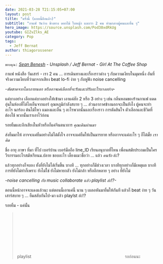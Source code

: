 ```yaml
---
date: 2021-03-28 T21:15:05+07:00
layout: post
title: "ครั้งนี้ (แบบนี้อีกแล้ว)"
subtitle: "กาแฟ วันว่าง ข้างทาง ดอกไม้ ใบหญ้า และเรา 2 คน ท่ามกลางผู้คนและอื่น ๆ"
hero_image: https://source.unsplash.com/Pod30xdRkUg
youtube: GIZvZlks_AE
category: Pop
tags:
  - Jeff Bernat
author: thiagorossener
---
```

`ขอบคุณ:` *[Sean Benesh](https://unsplash.com/@seanbenesh) - Unsplash / Jeff Bernat - Girl At The Coffee Shop*

กาแฟ หนังสือ วันเสาร์ - เรา 2 คน ... การเดินทางและเรื่องราวต่าง ๆ กับความเงียบในมุมหนึ่ง อันที่จริงความเงียบที่ว่ามาจากเสียง beat lo-fi ง่าย ๆ กับหูฟัง noise cancelling

*-ตัดขาดจากโลกภายนอก หรืออาจแค่เลือกที่จะรับและปรับอะไรบางอย่าง-*

แค่บางอย่าง เลือกแค่บางอย่างให้เข้ามา เอาแค่สัก 2 หรือ 3 อย่าง ๆ เช่น กลิ่นหอมของร้านกาแฟ แดดอุ่นในห้องที่ได้ไอเย็นจากแอร์ อุณหภูมิกำลังสบาย ๆ ... ส่วนอากาศข้างนอกจะเป็นยังไง ผู้คนจะทำอะไร นกร้อง ต้นไม้ไหว แมลงและอื่น ๆ อะไรพวกนั้นและเรื่องราว การตัดสินใจ ตัวเลือกและชีวิตที่ต้องใช้ พวกนั้นเราเอาไว้ก่อน

รอยยิ้มและอีกเสียงในหัวหรือก็แค่จินตนาการ *คุณเดินผ่านมา*

ส่งยิ้มมาให้ อาจจะแค่ยิ้มอย่างไม่ได้ตั้งใจ อาจจะแค่ยิ้มให้เป็นมารยาท หรืออาจจะแค่อะไร ๆ ก็ได้มั๊ย *เราคิด*

ชื่อ อายุ ภาษา ที่มา ที่ไป เบอร์บ้าน เบอร์มือถือ line_ID เรียนอนุบาลที่ไหน เพื่อนสมัยประถมเป็นใคร วีรกรรมอะไรสมัยเรียนม.ปลาย ชอบอะไร เลี้ยงแมวชื่อว่า ... แล้ว *คนรัก* ล่ะ?

แล้วทุกอย่างก็จบลง ทั้งที่ยังไม่ได้เริ่มขึ้น บางที ... ทุกอย่างก็มีช่วงเวลา บางทีทุกอย่างก็มีเหตุผล บางทีการทียังไม่ทำก็เพราะ ยังไม่ใช่ ยังไม่หายกลัว ยังไม่กล้า หรืออีกหลาย ๆ อย่าง ที่ยังไม่

*-noise cancelling กับ music collaborate แล้ว playlist ล่ะ!?-*

ตอนนี้หน้าอาจจะแดงแล้วนะ แต่ตอนนี้เอาแค่นี้ นาน ๆ เผลอหันมายิ้มให้กันที แล้วก็ beat ง่าย ๆ วันเสาร์สบาย ๆ ... ยิ้มสลับกันไป-มา แล้ว playlst ล่ะ!?

รอยยิ้ม - แค่นั้น

> playlist <svg class="love"><use xlink:href="#icon-heart"></use></svg> รอก่อนนะ
